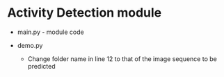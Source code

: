 # Activity Detection module 

* main.py - module code
* demo.py 
  
  * Change folder name in line 12 to that of the image sequence to be predicted 
